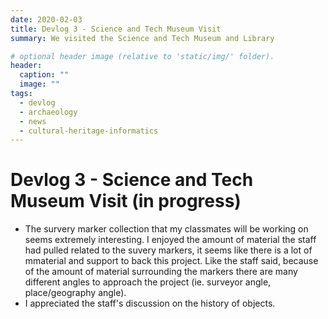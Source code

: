 ```yaml
---
date: 2020-02-03
title: Devlog 3 - Science and Tech Museum Visit
summary: We visited the Science and Tech Museum and Library

# optional header image (relative to 'static/img/' folder).
header:
  caption: ""
  image: ""
tags:
  - devlog
  - archaeology
  - news
  - cultural-heritage-informatics
---
```


# Devlog 3 - Science and Tech Museum Visit (in progress)

* The survery marker collection that my classmates will be working on seems extremely interesting. I enjoyed the amount of material the staff had pulled related to the suvery markers, it seems like there is a lot of mmaterial and support to back this project. Like the staff said, because of the amount of material surrounding the markers there are many different angles to approach the project (ie. surveyor angle, place/geography angle). 
* I appreciated the staff's discussion on the history of objects. 
